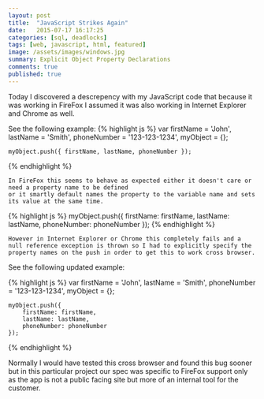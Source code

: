 ```yaml
---
layout: post
title:  "JavaScript Strikes Again"
date:   2015-07-17 16:17:25
categories: [sql, deadlocks]
tags: [web, javascript, html, featured]
image: /assets/images/windows.jpg
summary: Explicit Object Property Declarations
comments: true
published: true
---
```

Today I discovered a descrepency with my JavaScript code that because it was working in FireFox I assumed it was
also working in Internet Explorer and Chrome as well.

See the following example:
{% highlight js %}
var
	firstName = 'John',
	lastName = 'Smith',
	phoneNumber = '123-123-1234',
	myObject = {};
	
	myObject.push({ firstName, lastName, phoneNumber });
{% endhighlight %}
	
	In FireFox this seems to behave as expected either it doesn't care or need a property name to be defined 
	or it smartly default names the property to the variable name and sets its value at the same time.
	
{% highlight js %}
myObject.push({ firstName: firstName, lastName: lastName, phoneNumber: phoneNumber });
{% endhighlight %}
	
	However in Internet Explorer or Chrome this completely fails and a null reference exception is thrown so I had to explicitly specify the 
	property names on the push in order to get this to work cross browser.
	
See the following updated example:

{% highlight js %}
var
	firstName = 'John',
	lastName = 'Smith',
	phoneNumber = '123-123-1234',
	myObject = {};
	
	myObject.push({ 
		firstName: firstName, 
		lastName: lastName, 
		phoneNumber: phoneNumber
	});
{% endhighlight %}

Normally I would have tested this cross browser and found this bug sooner but in this particular project our spec was 
specific to FireFox support only as the app is not a public facing site but more of an internal tool for the customer.



